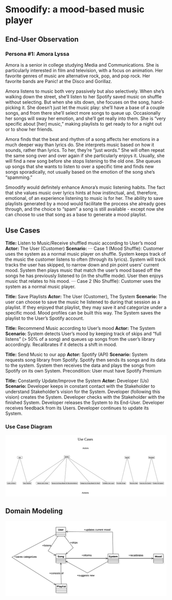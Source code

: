 # Smoodify: a mood-based music player
## End-User Observation
### Persona #1: Amora Lyssa
Amora is a senior in college studying Media and Communications. She is particularly interested in film and television, with a focus on animation. Her favorite genres of music are alternative rock, pop, and pop rock. Her favorite bands are Panic! at the Disco and Gorillaz.

Amora listens to music both very passively but also selectively. When she’s walking down the street, she’ll listen to her Spotify saved music on shuffle without selecting. But when she sits down, she focuses on the song, hand-picking it. She doesn’t just let the music play: she’ll have a base of a couple songs, and from there she’ll select more songs to queue up. Occasionally her songs will sway her emotion, and she’ll get really into them. She is “very specific about [her] music,” making playlists to get ready to for a night out or to show her friends.

Amora finds that the beat and rhythm of a song affects her emotions in a much deeper way than lyrics do. She interprets music based on how it sounds, rather than lyrics. To her, they’re “just words.” She will often repeat the same song over and over again if she particularly enjoys it. Usually, she will find a new song before she stops listening to the old one. She queues up songs that she wants to listen to over a specific time and finds new songs sporadically, not usually based on the emotion of the song she’s “spamming.”

Smoodify would definitely enhance Amora’s music listening habits. The fact that she values music over lyrics hints at how instinctual, and, therefore, emotional, of an experience listening to music is for her. The ability to save playlists generated by a mood would facilitate the process she already goes through, and the choice to “spam” a song is still available - except now she can choose to use that song as a base to generate a mood playlist.

## Use Cases

**Title:** Listen to Music/Receive shuffled music according to User’s mood
**Actor:** The User (Customer)
**Scenario:**
⋅⋅⋅ Case 1 (Mood Shuffle): Customer uses the system as a normal music player on shuffle. System keeps track of the music the customer listens to often (through its lyrics). System will track tracks the user has skipped, to narrow down and pin point users’ current mood. System then plays music that match the user’s mood based off the songs he has previously listened to (in the shuffle mode). User then enjoys music that relates to his mood. 
⋅⋅⋅ Case 2 (No Shuffle): Customer uses the system as a normal music player.

**Title:** Save Playlists
**Actor:** The User (Customer), The System
**Scenario:** The user can choose to save the music he listened to during that session as a playlist. If they enjoyed that playlist, they may save it and categorize under a specific mood. Mood profiles can be built this way. The System saves the playlist to the User’s Spotify account.

**Title:** Recommend Music according to User’s mood
**Actor:** The System
**Scenario:** System detects User’s mood by keeping track of skips and “full listens” (> 50% of a song) and queues up songs from the user’s library accordingly. Recalibrates if it detects a shift in mood.

**Title:** Send Music to our app
**Actor:** Spotify (API)
**Scenario:** System requests song library from Spotify. Spotify then sends its songs and its data to the system. System then receives the data and plays the songs from Spotify on its own System. Precondition: User must have Spotify Premium

**Title:** Constantly Update/Improve the System
**Actor:** Developer (Us)
**Scenario:** Developer keeps in constant contact with the Stakeholder to understand Stakeholder’s vision for the System. Developer (following this vision) creates the System. Developer checks with the Stakeholder with the finished System. Developer releases the System to its End-User. Developer receives feedback from its Users. Developer continues to update its System.

### Use Case Diagram

![Use Case UML Diagram](diagrams/use_cases.jpg)


## Domain Modeling

![UML Diagram](diagrams/UML.jpg)
